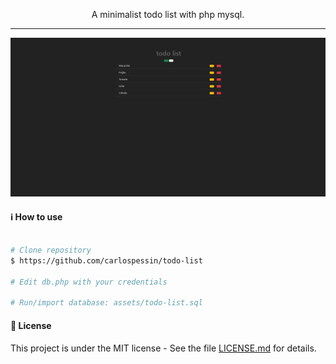 <p align="center">
  A minimalist todo list with php mysql.
</p>

<!-- <p align="center">
  Live Preview: https://todo-app.carlospessin.vercel.app/
</p> -->

---

<p align="center">
  <img src="assets/model.png">
</p>

#### :information_source: How to use

```bash

# Clone repository
$ https://github.com/carlospessin/todo-list

# Edit db.php with your credentials

# Run/import database: assets/todo-list.sql
```

#### :memo: License

This project is under the MIT license - See the file [LICENSE.md](https://github.com/carlospessin/todo-app/blob/master/LICENSE.md) for details.
